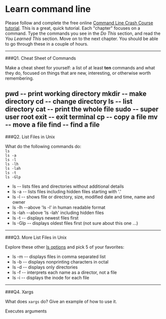 # Learn command line

Please follow and complete the free online [Command Line Crash Course
tutorial](http://cli.learncodethehardway.org/book/). This is a great,
quick tutorial. Each "chapter" focuses on a command. Type the commands
you see in the _Do This_ section, and read the _You Learned This_
section. Move on to the next chapter. You should be able to go through
these in a couple of hours.

---

###Q1.  Cheat Sheet of Commands  

Make a cheat sheet for yourself: a list of at least **ten** commands and what they do, focused on things that are new, interesting, or otherwise worth remembering.

pwd -- print working directory
mkdir -- make directory
cd -- change directory
ls -- list directory
cat -- print the whole file
sudo -- super user root
exit -- exit terminal
cp -- copy a file
mv -- move a file
find -- find a file
---

###Q2.  List Files in Unix   

What do the following commands do:  
`ls`  
`ls -a`  
`ls -l`  
`ls -lh`  
`ls -lah`  
`ls -t`  
`ls -Glp`  

* ls  -- lists files and directories without additional details
* ls -a -- lists files including hidden files starting with '.'
* ls -l -- shows file or directory, size, modified date and time, name and owner
* ls -lh --above 'ls -l' in human readable format
* ls -lah  --above 'ls -lah' including hidden files
* ls -t  -- displays newest files first
* ls -Glp -- displays oldest files first (not sure about this one ...)

---

###Q3.  More List Files in Unix  

Explore these other [ls options](http://www.techonthenet.com/unix/basic/ls.php) and pick 5 of your favorites:

* ls -m -- displays files in comma separated list
* ls -b -- displays nonprinting characters in octal
* ls -d -- displays only directories
* ls -f -- interprets each name as a director, not a file
* ls -i -- displays the inode for each file

---

###Q4.  Xargs   

What does `xargs` do? Give an example of how to use it.

Executes arguments
 

